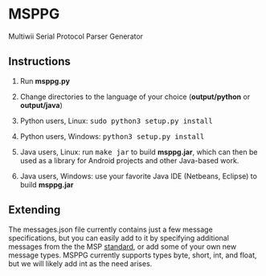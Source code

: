 # MSPPG
Multiwii Serial Protocol Parser Generator

## Instructions

1. Run <b>msppg.py</b>

2. Change directories to the language of your choice (<b>output/python</b> or <b>output/java</b>)

3. Python users, Linux: <tt>sudo python3 setup.py install</tt>

4. Python users, Windows: <tt>python3 setup.py install</tt>

5. Java users, Linux: run <tt>make jar</tt> to build <b>msppg.jar</b>, which
   can then be used as a library for Android projects and other Java-based
   work.

6. Java users, Windows: use your favorite Java IDE (Netbeans, Eclipse) to build <b>msppg.jar</b>

## Extending

The messages.json file currently contains just a few message specifications,
but you can easily add to it by specifying additional messages from the the MSP
[standard](http://www.multiwii.com/wiki/index.php?title=Multiwii_Serial_Protocol),
or add some of your own new message types.  MSPPG currently supports types
byte, short, int, and float, but we will likely add int as the need arises.
